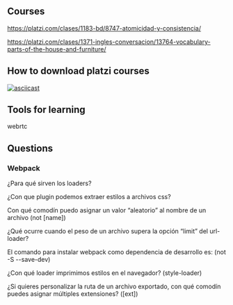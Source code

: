 ## Courses

https://platzi.com/clases/1183-bd/8747-atomicidad-y-consistencia/

https://platzi.com/clases/1371-ingles-conversacion/13764-vocabulary-parts-of-the-house-and-furniture/

## How to download platzi courses

[![asciicast](https://cdn-b-east.streamable.com/image/el3xb_first.jpg?token=f7VbJ1WUmUaIpBCXWNXEEQ&expires=1550444421)](https://cdn-b-east.streamable.com/video/mp4/el3xb.mp4?token=VIMgDATVRryNxVF05g4HIg&expires=1550444324)

## Tools for learning

webrtc

## Questions

### Webpack

¿Para qué sirven los loaders?

¿Con que plugin podemos extraer estilos a archivos css?

Con qué comodín puedo asignar un valor “aleatorio” al nombre de un archivo (not [name])

¿Qué ocurre cuando el peso de un archivo supera la opción “limit” del url-loader?

El comando para instalar webpack como dependencia de desarrollo es: (not -S --save-dev)

¿Con qué loader imprimimos estilos en el navegador? (style-loader)

¿Si quieres personalizar la ruta de un archivo exportado, con qué comodín puedes asignar múltiples extensiones? ([ext])
